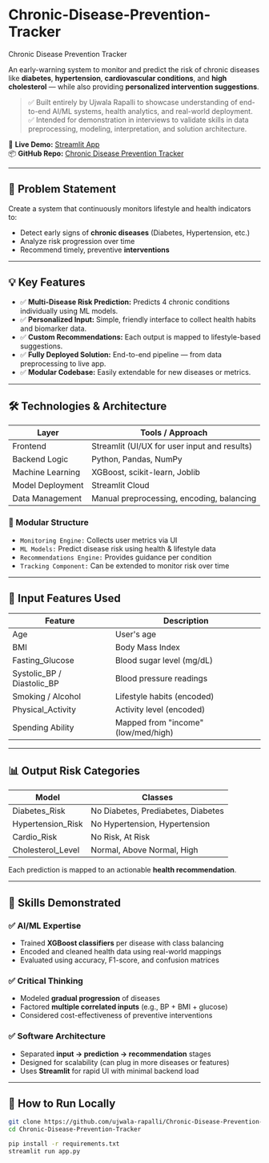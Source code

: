 # Chronic-Disease-Prevention-Tracker
Chronic Disease Prevention Tracker


An early-warning system to monitor and predict the risk of chronic diseases like **diabetes**, **hypertension**, **cardiovascular conditions**, and **high cholesterol** — while also providing **personalized intervention suggestions**.

> ✅ Built entirely by Ujwala Rapalli to showcase understanding of end-to-end AI/ML systems, health analytics, and real-world deployment.  
> ✅ Intended for demonstration in interviews to validate skills in data preprocessing, modeling, interpretation, and solution architecture.

🔗 **Live Demo:** [Streamlit App](https://chronic-disease-predictor.streamlit.app)  
📦 **GitHub Repo:** [Chronic Disease Prevention Tracker](https://github.com/ujwala-rapalli/Chronic-Disease-Prevention-Tracker)

---

## 🧠 Problem Statement

Create a system that continuously monitors lifestyle and health indicators to:
- Detect early signs of **chronic diseases** (Diabetes, Hypertension, etc.)
- Analyze risk progression over time
- Recommend timely, preventive **interventions**

---

## 💡 Key Features

- ✅ **Multi-Disease Risk Prediction:** Predicts 4 chronic conditions individually using ML models.
- ✅ **Personalized Input:** Simple, friendly interface to collect health habits and biomarker data.
- ✅ **Custom Recommendations:** Each output is mapped to lifestyle-based suggestions.
- ✅ **Fully Deployed Solution:** End-to-end pipeline — from data preprocessing to live app.
- ✅ **Modular Codebase:** Easily extendable for new diseases or metrics.

---

## 🛠️ Technologies & Architecture

| Layer               | Tools / Approach |
|--------------------|------------------|
| Frontend           | Streamlit (UI/UX for user input and results) |
| Backend Logic      | Python, Pandas, NumPy |
| Machine Learning   | XGBoost, scikit-learn, Joblib |
| Model Deployment   | Streamlit Cloud |
| Data Management    | Manual preprocessing, encoding, balancing |

### 🧩 Modular Structure
- `Monitoring Engine:` Collects user metrics via UI
- `ML Models:` Predict disease risk using health & lifestyle data
- `Recommendations Engine:` Provides guidance per condition
- `Tracking Component:` Can be extended to monitor risk over time

---

## 🧪 Input Features Used

| Feature                | Description                        |
|------------------------|------------------------------------|
| Age                    | User's age                         |
| BMI                    | Body Mass Index                    |
| Fasting_Glucose        | Blood sugar level (mg/dL)          |
| Systolic_BP / Diastolic_BP | Blood pressure readings        |
| Smoking / Alcohol      | Lifestyle habits (encoded)         |
| Physical_Activity      | Activity level (encoded)           |
| Spending Ability       | Mapped from "income" (low/med/high)|

---

## 📊 Output Risk Categories

| Model                | Classes                            |
|----------------------|------------------------------------|
| Diabetes_Risk        | No Diabetes, Prediabetes, Diabetes |
| Hypertension_Risk    | No Hypertension, Hypertension      |
| Cardio_Risk          | No Risk, At Risk                   |
| Cholesterol_Level    | Normal, Above Normal, High         |

Each prediction is mapped to an actionable **health recommendation**.

---

## 🧠 Skills Demonstrated

### ✅ **AI/ML Expertise**
- Trained **XGBoost classifiers** per disease with class balancing
- Encoded and cleaned health data using real-world mappings
- Evaluated using accuracy, F1-score, and confusion matrices

### ✅ **Critical Thinking**
- Modeled **gradual progression** of diseases
- Factored **multiple correlated inputs** (e.g., BP + BMI + glucose)
- Considered cost-effectiveness of preventive interventions

### ✅ **Software Architecture**
- Separated **input → prediction → recommendation** stages
- Designed for scalability (can plug in more diseases or features)
- Uses **Streamlit** for rapid UI with minimal backend load

---

## 🚀 How to Run Locally

```bash
git clone https://github.com/ujwala-rapalli/Chronic-Disease-Prevention-Tracker.git
cd Chronic-Disease-Prevention-Tracker

pip install -r requirements.txt
streamlit run app.py
